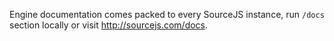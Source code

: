 Engine documentation comes packed to every SourceJS instance, run `/docs` section locally or visit http://sourcejs.com/docs.
